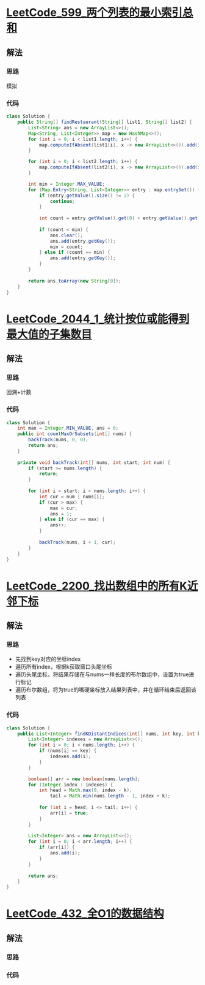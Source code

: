 # [LeetCode_599_两个列表的最小索引总和](https://leetcode-cn.com/problems/minimum-index-sum-of-two-lists/)
## 解法
### 思路
模拟
### 代码
```java
class Solution {
    public String[] findRestaurant(String[] list1, String[] list2) {
        List<String> ans = new ArrayList<>();
        Map<String, List<Integer>> map = new HashMap<>();
        for (int i = 0; i < list1.length; i++) {
            map.computeIfAbsent(list1[i], x -> new ArrayList<>()).add(i);
        }

        for (int i = 0; i < list2.length; i++) {
            map.computeIfAbsent(list2[i], x -> new ArrayList<>()).add(i);
        }

        int min = Integer.MAX_VALUE;
        for (Map.Entry<String, List<Integer>> entry : map.entrySet()) {
            if (entry.getValue().size() != 2) {
                continue;
            }
            
            int count = entry.getValue().get(0) + entry.getValue().get(1);
            
            if (count < min) {
                ans.clear();
                ans.add(entry.getKey());
                min = count;
            } else if (count == min) {
                ans.add(entry.getKey());
            }
        }
        
        return ans.toArray(new String[0]);
    }
}
```
# [LeetCode_2044_1_统计按位或能得到最大值的子集数目](https://leetcode-cn.com/problems/count-number-of-maximum-bitwise-or-subsets/)
## 解法
### 思路
回溯+计数
### 代码
```java
class Solution {
    int max = Integer.MIN_VALUE, ans = 0;
    public int countMaxOrSubsets(int[] nums) {
        backTrack(nums, 0, 0);
        return ans;
    }
    
    private void backTrack(int[] nums, int start, int num) {
        if (start >= nums.length) {
            return;
        }
        
        for (int i = start; i < nums.length; i++) {
            int cur = num | nums[i];
            if (cur > max) {
                max = cur;
                ans = 1;
            } else if (cur == max) {
                ans++;
            }
            
            backTrack(nums, i + 1, cur);
        }
    }
}
```
# [LeetCode_2200_找出数组中的所有K近邻下标](https://leetcode-cn.com/problems/find-all-k-distant-indices-in-an-array/)
## 解法
### 思路
- 先找到key对应的坐标index
- 遍历所有index，根据k获取窗口头尾坐标
- 遍历头尾坐标，将结果存储在与nums一样长度的布尔数组中，设置为true进行标记
- 遍历布尔数组，将为true的嘴硬坐标放入结果列表中，并在循环结束后返回该列表
### 代码
```java
class Solution {
    public List<Integer> findKDistantIndices(int[] nums, int key, int k) {
        List<Integer> indexes = new ArrayList<>();
        for (int i = 0; i < nums.length; i++) {
            if (nums[i] == key) {
                indexes.add(i);
            }
        }

        boolean[] arr = new boolean[nums.length];
        for (Integer index : indexes) {
            int head = Math.max(0, index - k),
                tail = Math.min(nums.length - 1, index + k);
            
            for (int i = head; i <= tail; i++) {
                arr[i] = true;
            }
        }
        
        List<Integer> ans = new ArrayList<>();
        for (int i = 0; i < arr.length; i++) {
            if (arr[i]) {
                ans.add(i);
            }
        }
        
        return ans;
    }
}
```
# [LeetCode_432_全O1的数据结构](https://leetcode-cn.com/problems/all-oone-data-structure/)
## 解法
### 思路

### 代码
```java

```